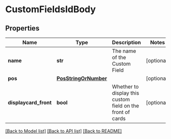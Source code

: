 # CustomFieldsIdBody

## Properties
Name | Type | Description | Notes
------------ | ------------- | ------------- | -------------
**name** | **str** | The name of the Custom Field | [optional] 
**pos** | [**PosStringOrNumber**](PosStringOrNumber.md) |  | [optional] 
**displaycard_front** | **bool** | Whether to display this custom field on the front of cards | [optional] 

[[Back to Model list]](../README.md#documentation-for-models) [[Back to API list]](../README.md#documentation-for-api-endpoints) [[Back to README]](../README.md)

